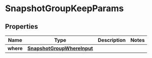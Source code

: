 

# SnapshotGroupKeepParams


## Properties

Name | Type | Description | Notes
------------ | ------------- | ------------- | -------------
**where** | [**SnapshotGroupWhereInput**](SnapshotGroupWhereInput.md) |  | 



